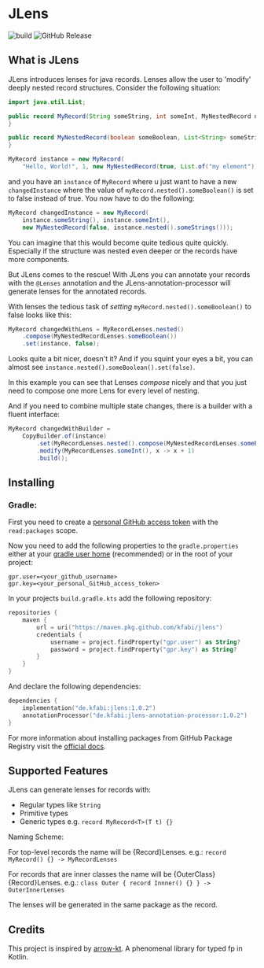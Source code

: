 # JLens

![build](https://github.com/kfabi/jlens/actions/workflows/build.yml/badge.svg)
![GitHub Release](https://img.shields.io/github/v/release/kfabi/jlens)

## What is JLens
JLens introduces lenses for java records. Lenses allow the user to 'modify' deeply nested record structures. Consider the following situation:

````java
import java.util.List;

public record MyRecord(String someString, int someInt, MyNestedRecord nested) {
}

public record MyNestedRecord(boolean someBoolean, List<String> someStrings) {
}

MyRecord instance = new MyRecord(
    "Hello, World!", 1, new MyNestedRecord(true, List.of("my element")));
````

and you have an ``instance`` of ``MyRecord`` where u just want to have a new ``changedInstance`` where the value of ``myRecord.nested().someBoolean()`` is set to false instead of true. 
You now have to do the following:

````java
MyRecord changedInstance = new MyRecord(
    instance.someString(), instance.someInt(), 
    new MyNestedRecord(false, instance.nested().someStrings()));
````

You can imagine that this would become quite tedious quite quickly. 
Especially if the structure was nested even deeper or the records have more components.

But JLens comes to the rescue! With JLens you can annotate your records with the ``@Lenses`` annotation and the JLens-annotation-processor will generate lenses for the annotated records.

With lenses the tedious task of *setting* ``myRecord.nested().someBoolean()`` to false looks like this:

````java
MyRecord changedWithLens = MyRecordLenses.nested()
    .compose(MyNestedRecordLenses.someBoolean())
    .set(instance, false);
````

Looks quite a bit nicer, doesn't it? And if you squint your eyes a bit, you can almost see ``instance.nested().someBoolean().set(false)``.

In this example you can see that Lenses *compose* nicely and that you just need to compose one more Lens for every level of nesting.

And if you need to combine multiple state changes, there is a builder with a fluent interface:

`````java
MyRecord changedWithBuilder = 
    CopyBuilder.of(instance)
        .set(MyRecordLenses.nested().compose(MyNestedRecordLenses.someBoolean()), false)
        .modify(MyRecordLenses.someInt(), x -> x + 1)
        .build();
`````

## Installing

### Gradle:
First you need to create a [personal GitHub access token](https://docs.github.com/en/authentication/keeping-your-account-and-data-secure/managing-your-personal-access-tokens#creating-a-personal-access-token-classic) with the ``read:packages`` scope.

Now you need to add the following properties to the ``gradle.properties`` either at your [gradle user home](https://docs.gradle.org/current/userguide/directory_layout.html#dir:gradle_user_home) (recommended) or in the root of your project:

````properties
gpr.user=<your_github_username>
gpr.key=<your_personal_GitHub_access_token>
````

In your projects ``build.gradle.kts`` add the following repository:

````kotlin
repositories {
    maven {
        url = uri("https://maven.pkg.github.com/kfabi/jlens")
        credentials {
            username = project.findProperty("gpr.user") as String?
            password = project.findProperty("gpr.key") as String?
        }
    }
}
````

And declare the following dependencies:

````kotlin
dependencies {
    implementation("de.kfabi:jlens:1.0.2")
    annotationProcessor("de.kfabi:jlens-annotation-processor:1.0.2")
}
````

For more information about installing packages from GitHub Package Registry visit the [official docs](https://docs.github.com/en/packages/working-with-a-github-packages-registry/working-with-the-gradle-registry#using-a-published-package).

## Supported Features

JLens can generate lenses for records with:
* Regular types like ``String``
* Primitive types
* Generic types e.g. ```record MyRecord<T>(T t) {}```

Naming Scheme:

For top-level records the name will be {Record}Lenses. e.g.: ``record MyRecord() {} -> MyRecordLenses``

For records that are inner classes the name will be {OuterClass}{Record}Lenses. e.g.: ``class Outer { record Innner() {} } -> OuterInnerLenses``

The lenses will be generated in the same package as the record.

## Credits

This project is inspired by [arrow-kt](https://arrow-kt.io/learn/immutable-data/). A phenomenal library for typed fp in Kotlin.